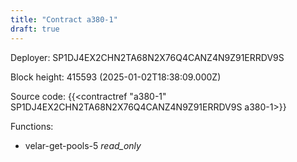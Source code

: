 ```yaml
---
title: "Contract a380-1"
draft: true
---
```

Deployer: SP1DJ4EX2CHN2TA68N2X76Q4CANZ4N9Z91ERRDV9S


 



Block height: 415593 (2025-01-02T18:38:09.000Z)

Source code: {{<contractref "a380-1" SP1DJ4EX2CHN2TA68N2X76Q4CANZ4N9Z91ERRDV9S a380-1>}}

Functions:

* velar-get-pools-5 _read_only_
